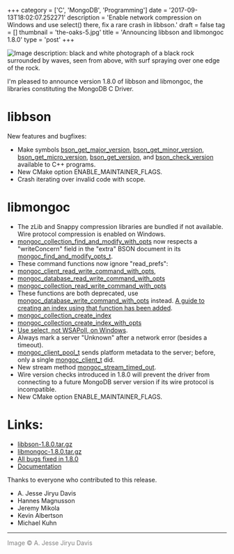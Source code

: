 +++
category = ['C', 'MongoDB', 'Programming']
date = '2017-09-13T18:02:07.252271'
description = 'Enable network compression on Windows and use select() there, fix a rare crash in libbson.'
draft = false
tag = []
thumbnail = 'the-oaks-5.jpg'
title = 'Announcing libbson and libmongoc 1.8.0'
type = 'post'
+++

![Image description: black and white photograph of a black rock surrounded by waves, seen from above, with surf spraying over one edge of the rock.](the-oaks-5.jpg)

I'm pleased to announce version 1.8.0 of libbson and libmongoc,
the libraries constituting the MongoDB C Driver.

# **libbson**

New features and bugfixes:

* Make symbols [bson_get_major_version](http://mongoc.org/libbson/current/bson_get_major_version.html), [bson_get_minor_version](http://mongoc.org/libbson/current/bson_get_minor_version.html),
[bson_get_micro_version](http://mongoc.org/libbson/current/bson_get_micro_version.html), [bson_get_version](http://mongoc.org/libbson/current/bson_get_version.html), and [bson_check_version](http://mongoc.org/libbson/current/bson_check_version.html) available
to C++ programs.
* New CMake option ENABLE_MAINTAINER_FLAGS.
* Crash iterating over invalid code with scope.

# **libmongoc**

* The zLib and Snappy compression libraries are bundled if not available.
Wire protocol compression is enabled on Windows.
* [mongoc_collection_find_and_modify_with_opts](http://mongoc.org/libmongoc/current/mongoc_collection_find_and_modify_with_opts.html) now respects a "writeConcern"
field in the "extra" BSON document in its [mongoc_find_and_modify_opts_t](http://mongoc.org/libmongoc/current/mongoc_find_and_modify_opts_t.html).
* These command functions now ignore "read_prefs":
* [mongoc_client_read_write_command_with_opts](http://mongoc.org/libmongoc/current/mongoc_client_read_write_command_with_opts.html),
* [mongoc_database_read_write_command_with_opts](http://mongoc.org/libmongoc/current/mongoc_database_read_write_command_with_opts.html)
* [mongoc_collection_read_write_command_with_opts](http://mongoc.org/libmongoc/current/mongoc_collection_read_write_command_with_opts.html)
* These functions are both deprecated, use [mongoc_database_write_command_with_opts](http://mongoc.org/libmongoc/current/mongoc_database_write_command_with_opts.html) instead. [A guide to creating an index using that function has been added](http://mongoc.org/libmongoc/current/create-indexes.html).
* [mongoc_collection_create_index](http://mongoc.org/libmongoc/current/mongoc_collection_create_index.html)
* [mongoc_collection_create_index_with_opts](http://mongoc.org/libmongoc/current/mongoc_collection_create_index_with_opts.html)
* [Use select, not WSAPoll, on Windows](https://daniel.haxx.se/blog/2012/10/10/wsapoll-is-broken/).
* Always mark a server "Unknown" after a network error (besides a timeout).
* [mongoc_client_pool_t](http://mongoc.org/libmongoc/current/mongoc_client_pool_t.html) sends platform metadata to the server; before, only a
single [mongoc_client_t](http://mongoc.org/libmongoc/current/mongoc_client_t.html) did.
* New stream method [mongoc_stream_timed_out](http://mongoc.org/libmongoc/current/mongoc_stream_timed_out.html).
* Wire version checks introduced in 1.8.0 will prevent the driver from
connecting to a future MongoDB server version if its wire protocol is
incompatible.
* New CMake option ENABLE_MAINTAINER_FLAGS.

# **Links:**

* [libbson-1.8.0.tar.gz](https://github.com/mongodb/libbson/releases/download/1.8.0/libbson-1.8.0.tar.gz)
* [libmongoc-1.8.0.tar.gz](https://github.com/mongodb/mongo-c-driver/releases/download/1.8.0/mongo-c-driver-1.8.0.tar.gz)
* [All bugs fixed in 1.8.0](https://jira.mongodb.org/issues/?jql=project%3D%22C%20Driver%22%20and%20fixVersion%3D%221.8.0%22)
* [Documentation](http://mongoc.org/)


Thanks to everyone who contributed to this release.

<ul><li>A. Jesse Jiryu Davis<li>Hannes Magnusson<li>Jeremy Mikola<li>Kevin Albertson<li>Michael Kuhn</ul>

***

<span style="color: gray">Image &copy; A. Jesse Jiryu Davis</span>
